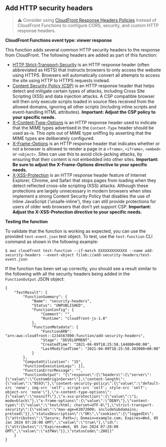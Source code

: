 ## Add HTTP security headers

> :warning: Consider using [CloudFront Response Headers Policies](https://aws.amazon.com/blogs/networking-and-content-delivery/amazon-cloudfront-introduces-response-headers-policies/) instead of CloudFront Functions to configure CORS, security, and custom HTTP response headers.

**CloudFront Functions event type: viewer response**

This function adds several common HTTP security headers to the response from CloudFront. The following headers are added as part of this function:

- [HTTP Strict-Transport-Security](https://developer.mozilla.org/en-US/docs/Web/HTTP/Headers/Strict-Transport-Security) is an HTTP response header (often abbreviated as HSTS) that instructs browsers to only access the website using HTTPS. Browsers will automatically convert all attempts to access the site using HTTP to HTTPS requests instead.
- [Content Security Policy (CSP)](https://developer.mozilla.org/en-US/docs/Web/HTTP/CSP) is an HTTP response header that helps detect and mitigate certain types of attacks, including Cross Site Scripting (XSS) and data injection attacks. A CSP compatible browser will then only execute scripts loaded in source files received from the allowed domains, ignoring all other scripts (including inline scripts and event-handling HTML attributes). **Important: Adjust the CSP policy to your specific needs.**
- [X-Content-Type-Options](https://developer.mozilla.org/en-US/docs/Web/HTTP/Headers/X-Content-Type-Options) is an HTTP response header used to indicate that the MIME types advertised in the `Content-Type` header should be used as-is. This opts out of MIME type sniffing by asserting that the MIME types are deliberately configured.
- [X-Frame-Options](https://developer.mozilla.org/en-US/docs/Web/HTTP/Headers/X-Frame-Options) is an HTTP response header that indicates whether or not a browser is allowed to render a page in a `<frame>`, `<iframe>`, `<embed>` or `<object>`. Sites can use this to avoid click-jacking attacks, by ensuring that their content is not embedded into other sites. **Important: Be sure to adjust the X-Frame-Options directive to your specific needs.**
- [X-XSS-Protection](https://developer.mozilla.org/en-US/docs/Web/HTTP/Headers/X-XSS-Protection) is an HTTP response header feature of Internet Explorer, Chrome, and Safari that stops pages from loading when they detect reflected cross-site scripting (XSS) attacks. Although these protections are largely unnecessary in modern browsers when sites implement a strong Content Security Policy that disables the use of inline JavaScript ('unsafe-inline'), they can still provide protections for users of older web browsers that don't yet support CSP. **Important: Adjust the X-XSS-Protection directive to your specific needs.** 

**Testing the function**

To validate that the function is working as expected, you can use the provided `test-event.json` test object. To test, use the `test-function` CLI command as shown in the following example:

```
$ aws cloudfront test-function --if-match EXXXXXXXXXXXX --name add-security-headers --event-object fileb://add-security-headers/test-event.json
```

If the function has been set up correctly, you should see a result similar to the following with all the security headers being added in the `FunctionOutput` JSON object:
```
{
    "TestResult": {
        "FunctionSummary": {
            "Name": "security-headers",
            "Status": "UNPUBLISHED",
            "FunctionConfig": {
                "Comment": "",
                "Runtime": "cloudfront-js-1.0"
            },
            "FunctionMetadata": {
                "FunctionARN": "arn:aws:cloudfront::1234567890:function/add-security-headers",
                "Stage": "DEVELOPMENT",
                "CreatedTime": "2021-04-09T18:25:58.144000+00:00",
                "LastModifiedTime": "2021-04-09T18:25:58.303000+00:00"
            }
        },
        "ComputeUtilization": "15",
        "FunctionExecutionLogs": [],
        "FunctionErrorMessage": "",
        "FunctionOutput": "{\"response\":{\"headers\":{\"server\":{\"value\":\"CustomOriginServer\"},\"content-length\":{\"value\":\"9593\"},\"content-security-policy\":{\"value\":\"default-src 'none'; img-src 'self'; script-src 'self'; style-src 'self'; object-src 'none'\"},\"x-content-type-options\":{\"value\":\"nosniff\"},\"x-xss-protection\":{\"value\":\"1; mode=block\"},\"x-frame-options\":{\"value\":\"DENY\"},\"content-type\":{\"value\":\"text/html; charset=UTF-8\"},\"strict-transport-security\":{\"value\":\"max-age=63072000; includeSubdomains; preload\"}},\"statusDescription\":\"OK\",\"cookies\":{\"loggedIn\":{\"attributes\":\"Secure; Path=/; Domain=example.com; Expires=Wed, 05 Jan 2024 07:28:00 GMT\",\"value\":\"true\"},\"id\":{\"attributes\":\"Expires=Wed, 05 Jan 2024 07:28:00 GMT\",\"value\":\"a3fWa\"}},\"statusCode\":200}}"
    }
}
```
